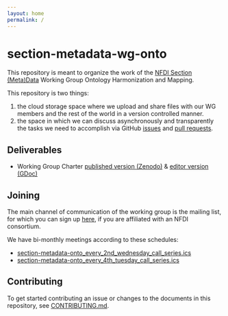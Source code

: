 ```yaml
---
layout: home
permalink: /
---
```


# section-metadata-wg-onto

This repository is meant to organize the work of the
[NFDI Section (Meta)Data](https://www.nfdi.de/section-metadata/) Working Group
Ontology Harmonization and Mapping.

This repository is two things:

1. the cloud storage space where we upload and share files with our WG members
   and the rest of the world in a version controlled manner.
2. the space in which we can discuss asynchronously and transparently the tasks
   we need to accomplish via GitHub
   [issues](https://github.com/nfdi-de/section-metadata-wg-onto/issues) and
   [pull requests](https://github.com/nfdi-de/section-metadata-wg-onto/pulls).

## Deliverables

- Working Group Charter
  [published version (Zenodo)](https://zenodo.org/doi/10.5281/zenodo.6726518) &
  [editor version (GDoc)](https://docs.google.com/document/d/1GUh7K0Sy8tyrKZ4-BEizb-9Qa0tt3uzE)

## Joining

The main channel of communication of the working group is the mailing list, for
which you can sign up
[here](https://lists.nfdi.de/postorius/lists/section-metadata-wg-onto.lists.nfdi.de/),
if you are affiliated with an NFDI consortium.

We have bi-monthly meetings according to these schedules:

- [section-metadata-onto_every_2nd_wednesday_call_series.ics](https://drive.google.com/file/d/1DATV0dwByCMvSVRXV2oC0l5BNoUgT-sm)
- [section-metadata-onto_every_4th_tuesday_call_series.ics](https://drive.google.com/file/d/1qQZCqaFTKneyYP3h43Bu47y24QI98QW_)

## Contributing

To get started contributing an issue or changes to the documents in this
repository, see [CONTRIBUTING.md](.github/CONTRIBUTING.md).
